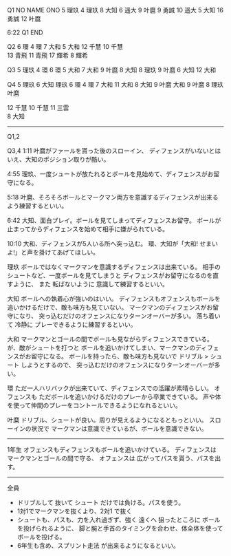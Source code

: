 Q1
NO NAME ONO
 5 理玖	 4	理玖
 8 大知	 6	遥大
 9 叶麿	 9	勇誠
10 遥大	 5	大知
16 勇誠	12	叶麿	

6:22 Q1 END

Q2
 6 環	 4	環
 7 大和	 5	大和
12 千慧	10	千慧	
13 青飛	11	青飛
17 輝希  8 	輝希

Q3
 5 理玖	4	環
 6 環	5	大和
 7 大和	9	叶麿
 8 大知 8	理玖
 9 叶麿 6	大知
	12	大和

Q4
 5 理玖	6	大知 理玖
 6 環	4	環
 7 大和	11	大和
 8 大知 9	叶麿 大和
 9 叶麿 8	理玖 叶麿

12 千慧 10	千慧
11 三雲 	
 8 大知

----
Q1,2

Q3,4
1:11	叶麿がファールを貰った後のスローイン、
ディフェンスがいないとはいえ、大知のポジション取りが酷い。 

4:55	理玖、一度シュートが放たれるとボールを見始めて、ディフェンスがお留守になる。

5:18	叶麿、そろそろボールとマークマン両方を意識するディフェンスが出来るよう練習するといい。

6:42	大知、面白プレイ。ボールを見てしまってディフェンスお留守。
ボールが止まってからディフェンスを始めて相手に嫌がられている。

10:10	大和、ディフェンスが5人いる所へ突っ込む。
環、大知が「大和! せまいよ!」と声を掛けてあげてほしい。

理玖	ボールではなくマークマンを意識するディフェンスは出来ている。
相手のシュートなど、一度ボールを見てしまうと ディフェンスがお留守になるのを直すように、
また 転ばないように 意識して練習するといい。

大知	ボールへの執着心が強いのはいい。
ディフェンスもオフェンスもボールを追いかけるだけで、敵も味方も見ていない。
マークマンのディフェンスがお留守になり、
突っ込むだけのオフェンスになりターンオーバーが多い。
落ち着いて 冷静に プレーできるように練習するといい。

大和	マークマンとゴールの間でボールも見ながらディフェンスできている。
が、敵がシュートを打つと ボールを追いかけてしまい、マークマンのディフェンスがお留守になる。
ボールを持ったら、敵も味方も見ないで ドリブル > シュート しようとするので、
突っ込むだけのオフェンスになりターンオーバーが多い。

環	ただ一人ハリバックが出来ていて、ディフェンスでの活躍が素晴らしい。
オフェンスも ただボールを追いかけるだけのプレーから卒業できている。
声や体を使って仲間のプレーをコントールできるようになれるといい。

叶麿	ドリブル、シュートが良い。周りが見えるようになるともっといい。
スローインの状況で マークマンは意識できているが、ボールを意識できない。

----
1年生	オフェンスもディフェンスもボールを追いかけている。
ディフェンスは マークマンとゴールの間で守る、
オフェンスは 広がってパスを貰う、パスを出す。

----
全員
- ドリブルして 抜いて シュート だけでは負ける。パスを使う。
- 1対1でマークマンを抜くより、2対1 で抜く
- シュートも、パスも、力を入れ過ぎず、強く 遠くへ 狙ったところに ボールを投げられるように、
脚と腕と手首のタイミングを合わせ、体全体を使ってボールを投げる。
- 6年生も含め、スプリント走法 が出来るようになるといい。
